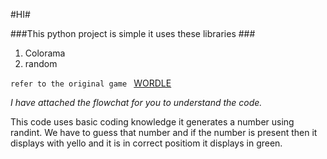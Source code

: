 #HI#


###This python project is simple it uses these libraries ###
1. Colorama 
2. random

```refer to the original game ```
[WORDLE](https://www.nytimes.com/games/wordle/index.html)


_I have attached the flowchat for you to understand the code._

This code uses basic coding knowledge it generates a number using randint. We have to guess that number and if the number is present then it displays with yello and it is in correct positiom it displays in green.

